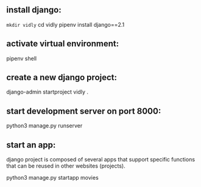 ## install django:


`mkdir vidly`
cd vidly
pipenv install django==2.1


## activate virtual environment:
pipenv shell

## create a new django project:
django-admin startproject vidly .

## start development server on port 8000:
python3 manage.py runserver

## start an app:
django project is composed of several apps that support specific functions that can be reused in other websites (projects).

python3 manage.py startapp movies




